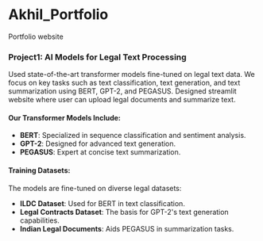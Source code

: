 # Akhil_Portfolio
Portfolio website

### **Project1: AI Models for Legal Text Processing**
Used state-of-the-art transformer models fine-tuned on legal text data. We focus on key tasks such as text classification, text generation, and text summarization using BERT, GPT-2, and PEGASUS. Designed streamlit website where user can upload legal documents and summarize text.

#### **Our Transformer Models Include:**

- **BERT**: Specialized in sequence classification and sentiment analysis.
- **GPT-2**: Designed for advanced text generation.
- **PEGASUS**: Expert at concise text summarization.

#### **Training Datasets:**

The models are fine-tuned on diverse legal datasets:
- **ILDC Dataset**: Used for BERT in text classification.
- **Legal Contracts Dataset**: The basis for GPT-2's text generation capabilities.
- **Indian Legal Documents**: Aids PEGASUS in summarization tasks.
